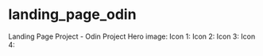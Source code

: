 # landing_page_odin
Landing Page Project - Odin Project
Hero image: 
Icon 1: 
Icon 2: 
Icon 3: 
Icon 4: 